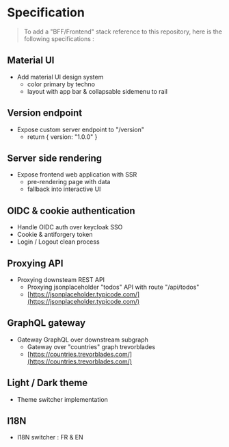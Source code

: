 # Specification

> To add a "BFF/Frontend" stack reference to this repository, here is the following specifications :

## Material UI
* Add material UI design system
    * color primary by techno
    * layout with app bar & collapsable sidemenu to rail

## Version endpoint
* Expose custom server endpoint to "/version"
    * return { version: "1.0.0" }

## Server side rendering
* Expose frontend web application with SSR
    * pre-rendering page with data
    * fallback into interactive UI

## OIDC & cookie authentication
* Handle OIDC auth over keycloak SSO
* Cookie & antiforgery token
* Login / Logout clean process

## Proxying API
* Proxying downsteam REST API
    * Proxying jsonplaceholder "todos" API with route "/api/todos"
    * [https://jsonplaceholder.typicode.com/](https://jsonplaceholder.typicode.com/)

## GraphQL gateway
* Gateway GraphQL over downstream subgraph
    * Gateway over "countries" graph trevorblades
    * [https://countries.trevorblades.com/](https://countries.trevorblades.com/)

## Light / Dark theme
* Theme switcher implementation

## I18N
* I18N switcher : FR & EN
